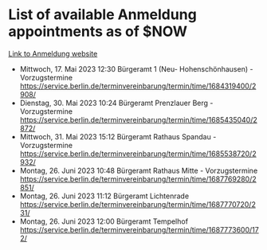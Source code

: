 # List of available Anmeldung appointments as of $NOW
[Link to Anmeldung website](https://service.berlin.de/terminvereinbarung/termin/tag.php?termin=1&anliegen[]=120686&dienstleisterlist=122210,122217,327316,122219,327312,122227,327314,122231,327346,122243,327348,122254,122252,329742,122260,329745,122262,329748,122271,327278,122273,327274,122277,327276,330436,122280,327294,122282,327290,122284,327292,122291,327270,122285,327266,122286,327264,122296,327268,150230,329760,122297,327286,122294,327284,122312,329763,122314,329775,122304,327330,122311,327334,122309,327332,317869,122281,327352,122279,329772,122283,122276,327324,122274,327326,122267,329766,122246,327318,122251,327320,122257,327322,122208,327298,122226,327300&herkunft=http%3A%2F%2Fservice.berlin.de%2Fdienstleistung%2F120686%2F)
- Mittwoch, 17. Mai 2023 12:30 Bürgeramt 1 (Neu- Hohenschönhausen) - Vorzugstermine https://service.berlin.de/terminvereinbarung/termin/time/1684319400/2908/
- Dienstag, 30. Mai 2023 10:24 Bürgeramt Prenzlauer Berg - Vorzugstermine https://service.berlin.de/terminvereinbarung/termin/time/1685435040/2872/
- Mittwoch, 31. Mai 2023 15:12 Bürgeramt Rathaus Spandau - Vorzugstermine https://service.berlin.de/terminvereinbarung/termin/time/1685538720/2932/
- Montag, 26. Juni 2023 10:48 Bürgeramt Rathaus Mitte - Vorzugstermine https://service.berlin.de/terminvereinbarung/termin/time/1687769280/2851/
- Montag, 26. Juni 2023 11:12 Bürgeramt Lichtenrade https://service.berlin.de/terminvereinbarung/termin/time/1687770720/231/
- Montag, 26. Juni 2023 12:00 Bürgeramt Tempelhof https://service.berlin.de/terminvereinbarung/termin/time/1687773600/172/
